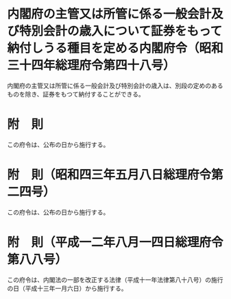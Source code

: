 # 内閣府の主管又は所管に係る一般会計及び特別会計の歳入について証券をもって納付しうる種目を定める内閣府令（昭和三十四年総理府令第四十八号）
内閣府の主管又は所管に係る一般会計及び特別会計の歳入は、別段の定めのあるものを除き、証券をもつて納付することができる。
# 附　則
この府令は、公布の日から施行する。
# 附　則（昭和四三年五月八日総理府令第二四号）
この府令は、公布の日から施行する。
# 附　則（平成一二年八月一四日総理府令第八八号）
この府令は、内閣法の一部を改正する法律（平成十一年法律第八十八号）の施行の日（平成十三年一月六日）から施行する。
